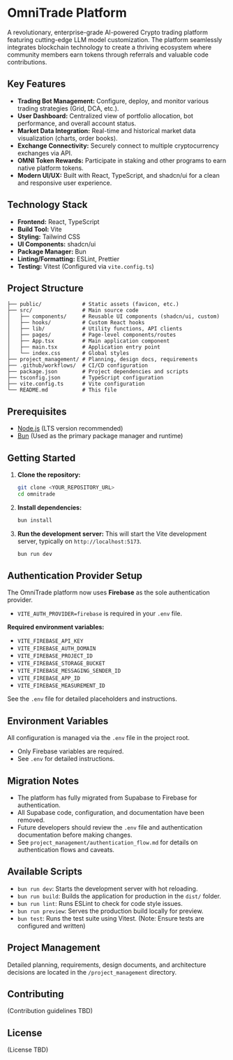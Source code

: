 # OmniTrade Platform

A revolutionary, enterprise-grade AI-powered Crypto trading platform featuring cutting-edge LLM model customization. The platform seamlessly integrates blockchain technology to create a thriving ecosystem where community members earn tokens through referrals and valuable code contributions.

## Key Features

*   **Trading Bot Management:** Configure, deploy, and monitor various trading strategies (Grid, DCA, etc.).
*   **User Dashboard:** Centralized view of portfolio allocation, bot performance, and overall account status.
*   **Market Data Integration:** Real-time and historical market data visualization (charts, order books).
*   **Exchange Connectivity:** Securely connect to multiple cryptocurrency exchanges via API.
*   **OMNI Token Rewards:** Participate in staking and other programs to earn native platform tokens.
*   **Modern UI/UX:** Built with React, TypeScript, and shadcn/ui for a clean and responsive user experience.

## Technology Stack

*   **Frontend:** React, TypeScript
*   **Build Tool:** Vite
*   **Styling:** Tailwind CSS
*   **UI Components:** shadcn/ui
*   **Package Manager:** Bun
*   **Linting/Formatting:** ESLint, Prettier
*   **Testing:** Vitest (Configured via `vite.config.ts`)

## Project Structure

```
├── public/             # Static assets (favicon, etc.)
├── src/                # Main source code
│   ├── components/     # Reusable UI components (shadcn/ui, custom)
│   ├── hooks/          # Custom React hooks
│   ├── lib/            # Utility functions, API clients
│   ├── pages/          # Page-level components/routes
│   ├── App.tsx         # Main application component
│   ├── main.tsx        # Application entry point
│   └── index.css       # Global styles
├── project_management/ # Planning, design docs, requirements
├── .github/workflows/  # CI/CD configuration
├── package.json        # Project dependencies and scripts
├── tsconfig.json       # TypeScript configuration
├── vite.config.ts      # Vite configuration
└── README.md           # This file
```

## Prerequisites

*   [Node.js](https://nodejs.org/) (LTS version recommended)
*   [Bun](https://bun.sh/) (Used as the primary package manager and runtime)

## Getting Started

1.  **Clone the repository:**
    ```bash
    git clone <YOUR_REPOSITORY_URL>
    cd omnitrade
    ```

2.  **Install dependencies:**
    ```bash
    bun install
    ```

3.  **Run the development server:**
    This will start the Vite development server, typically on `http://localhost:5173`.
    ```bash
    bun run dev
    ```
## Authentication Provider Setup

The OmniTrade platform now uses **Firebase** as the sole authentication provider.

- `VITE_AUTH_PROVIDER=firebase` is required in your `.env` file.

**Required environment variables:**

- `VITE_FIREBASE_API_KEY`
- `VITE_FIREBASE_AUTH_DOMAIN`
- `VITE_FIREBASE_PROJECT_ID`
- `VITE_FIREBASE_STORAGE_BUCKET`
- `VITE_FIREBASE_MESSAGING_SENDER_ID`
- `VITE_FIREBASE_APP_ID`
- `VITE_FIREBASE_MEASUREMENT_ID`

See the `.env` file for detailed placeholders and instructions.

## Environment Variables

All configuration is managed via the `.env` file in the project root.
- Only Firebase variables are required.
- See `.env` for detailed instructions.

## Migration Notes

- The platform has fully migrated from Supabase to Firebase for authentication.
- All Supabase code, configuration, and documentation have been removed.
- Future developers should review the `.env` file and authentication documentation before making changes.
- See `project_management/authentication_flow.md` for details on authentication flows and caveats.


## Available Scripts

*   `bun run dev`: Starts the development server with hot reloading.
*   `bun run build`: Builds the application for production in the `dist/` folder.
*   `bun run lint`: Runs ESLint to check for code style issues.
*   `bun run preview`: Serves the production build locally for preview.
*   `bun test`: Runs the test suite using Vitest. (Note: Ensure tests are configured and written)

## Project Management

Detailed planning, requirements, design documents, and architecture decisions are located in the `/project_management` directory.

## Contributing

(Contribution guidelines TBD)

## License

(License TBD)
